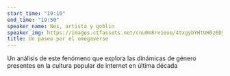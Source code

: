 ```yaml
---
start_time: "19:10"
end_time: "19:50"
speaker_name: Nes, artista y goblin
speaker_img: https://images.ctfassets.net/cnu0m8re1exe/4txgybYHtUH0z6Dy9IIFGH/e9f4612ef512ae7ad8a580a39557e4d2/Glass_Frog.jpg?fm=jpg&fl=progressive&w=660&h=433&fit=fill
title: Un paseo por el omegaverse​​​​‌
---
```


Un análisis de este fenómeno que explora las dinámicas de género presentes en la cultura popular de internet en última década